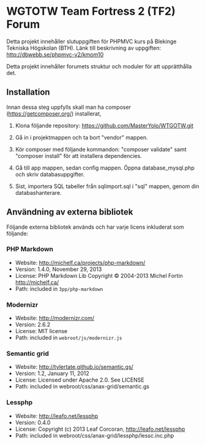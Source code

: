 WGTOTW
Team Fortress 2 (TF2) Forum
=========

Detta projekt innehåller slutuppgiften för PHPMVC kurs på Blekinge Tekniska Högskolan (BTH).
Länk till beskrivning av uppgiften: http://dbwebb.se/phpmvc-v2/kmom10

Detta projekt innehåller forumets struktur och moduler för att upprätthålla det.



Installation
------------------

Innan dessa steg uppfylls skall man ha composer (https://getcomposer.org/) installerat,

1) Klona följande repository: https://github.com/MasterYolo/WTGOTW.git

2) Gå in i projektmappen och ta bort "vendor" mappen.

3) Kör composer med följande kommandon: "composer validate" samt "composer install" för att installera dependencies.

4) Gå till app mappen, sedan config mappen. Öppna database_mysql.php och skriv databasuppgifter.

5) Sist, importera SQL tabeller från sqlimport.sql i "sql" mappen, genom din databashanterare.

Användning av externa bibliotek
-----------------------------------

Följande externa bibliotek används och har varje licens inkluderat som följande:

### PHP Markdown
* Website: http://michelf.ca/projects/php-markdown/
* Version: 1.4.0, November 29, 2013
* License: PHP Markdown Lib Copyright © 2004-2013 Michel Fortin http://michelf.ca/
* Path: included in `3pp/php-markdown`

### Modernizr
* Website: http://modernizr.com/
* Version: 2.6.2
* License: MIT license
* Path: included in `webroot/js/modernizr.js`

### Semantic grid
* Website: http://tylertate.github.io/semantic.gs/
* Version: 1.2, January 11, 2012
* License: Licensed under Apache 2.0. See LICENSE
* Path: included in webroot/css/anax-grid/semantic.gs

### Lessphp

* Website: http://leafo.net/lessphp
* Version: 0.4.0
* License: Copyright (c) 2013 Leaf Corcoran, http://leafo.net/lessphp
* Path: included in webroot/css/anax-grid/lessphp/lessc.inc.php




